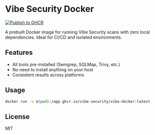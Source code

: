 # Vibe Security Docker

[![Publish to GHCR](https://img.shields.io/badge/GHCR-vibe--security-blue?logo=github)](https://github.com/vibe-security/vibe-docker/pkgs/container/vibe-security)


A prebuilt Docker image for running Vibe Security scans with zero local dependencies. Ideal for CI/CD and isolated environments.

## Features
- All tools pre-installed (Semgrep, SQLMap, Trivy, etc.)
- No need to install anything on your host
- Consistent results across platforms

## Usage
```sh
docker run -v $(pwd):/app ghcr.io/vibe-security/vibe-docker:latest
```

## License
MIT
